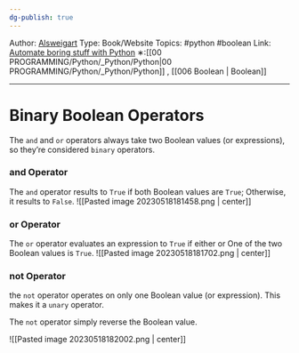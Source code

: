 ```yaml
---
dg-publish: true
---
```

Author: [Alsweigart](https://alsweigart.com/)
Type: Book/Website
Topics: #python #boolean
Link: [Automate boring stuff with Python](https://automatetheboringstuff.com/)
∗:[[00 PROGRAMMING/Python/_Python/Python\|00 PROGRAMMING/Python/_Python/Python]] , [[006 Boolean \| Boolean]]

---
# Binary Boolean Operators
The `and` and `or` operators always take two Boolean values (or expressions), so they’re considered `binary` operators.

### and Operator
The `and` operator results to `True` if both Boolean values are `True`; Otherwise, it results to `False`.
![[Pasted image 20230518181458.png \| center]]

### or Operator
The `or` operator evaluates an expression to `True` if either or One of the two Boolean values is `True`. 
![[Pasted image 20230518181702.png \| center]]


### not Operator
the `not` operator operates on only one Boolean value (or expression). This makes it a `unary` operator.

The `not` operator simply reverse the Boolean value.

![[Pasted image 20230518182002.png \| center]]
